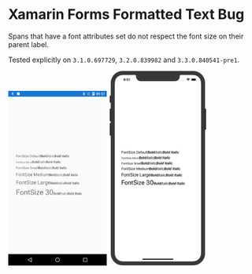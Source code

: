 # Xamarin Forms Formatted Text Bug #

Spans that have a font attributes set do not respect the font size on their parent label.

Tested explicitly on `3.1.0.697729`, `3.2.0.839982` and `3.3.0.840541-pre1`.

<img src="https://github.com/GalaxiaGuy/XF-FormattedText-Bug/blob/master/screens/android.png?raw=true" width="200"/> <img src="https://github.com/GalaxiaGuy/XF-FormattedText-Bug/blob/master/screens/ios.png?raw=true" width="200"/>
